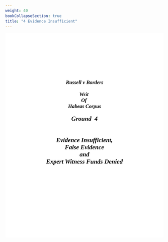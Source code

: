```yaml
---
weight: 40
bookCollapseSection: true
title: "4 Evidence Insufficient"
---
```

![us_constitution_rip](jpg/hc4_01.jpg)
